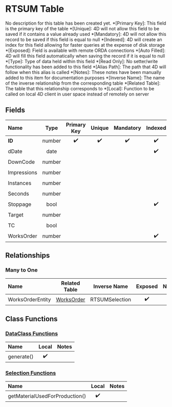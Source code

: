 ﻿# RTSUM Table
No description for this table has been created yet.
*[Primary Key]: This field is the primary key of the table
*[Unique]: 4D will not allow this field to be saved if it contains a value already used
*[Mandatory]: 4D will not allow this record to be saved if this field is equal to null
*[Indexed]: 4D will create an index for this field allowing for faster queries at the expense of disk storage
*[Exposed]: Field is available with remote ORDA connections
*[Auto Filled]: 4D will fill this field automatically when saving the record if it is equal to null
*[Type]: Type of data held within this field
*[Read Only]: No setter/write functionality has been added to this field
*[Alias Path]: The path that 4D will follow when this alias is called
*[Notes]: These notes have been manually added to this item for documentation purposes
*[Inverse Name]: The name of the inverse relationship from the corresponding table
*[Related Table]: The table that this relationship corresponds to
*[Local]: Function to be called on local 4D client in user space instead of remotely on server
## Fields

|Name|Type|Primary Key|Unique|Mandatory|Indexed|Exposed|Auto Filled|Notes|
|:---|:---:|:---:|:---:|:---:|:---:|:---:|:---:|:---:|
|**ID**|number|✔️|✔️|✔️|✔️|✔️|✔️||
|dDate|date||||✔️|✔️|||
|DownCode|number|||||✔️|||
|Impressions|number|||||✔️|||
|Instances|number|||||✔️|||
|Seconds|number|||||✔️|||
|Stoppage|bool||||✔️|✔️|||
|Target|number|||||✔️|||
|TC|bool|||||✔️|||
|WorksOrder|number||||✔️|✔️|||
## Relationships
### Many to One

|Name|Related Table|Inverse Name|Exposed|Notes|
|:---|:---:|:---:|:---:|:---:|
|WorksOrderEntity|[WorksOrder](WorksOrder.md)|RTSUMSelection|✔️||
## Class Functions
### [DataClass Functions](https://github.com/synthotec/SynthoTec-4D/blob/main/Project/Sources/Classes/RTSUM.4dm)

|Name|Local|Notes|
|:---|:---:|:---:|
|generate()|✔️||
### [Selection Functions](https://github.com/synthotec/SynthoTec-4D/blob/main/Project/Sources/Classes/RTSUMSelection.4dm)

|Name|Local|Notes|
|:---|:---:|:---:|
|getMaterialUsedForProduction()|✔️||